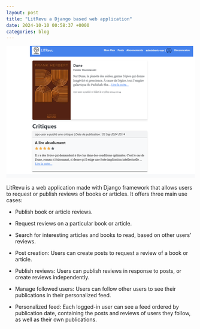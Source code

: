 ```yaml
---
layout: post
title: "LitRevu a Django based web application"
date: 2024-10-10 00:58:37 +0000
categories: blog
---
```


![litrevu picture](/_site/media/litRevu_2.png)

LitRevu is a web application made with Django framework that allows users to request or publish reviews of books or articles. It offers three main use cases: 
- Publish book or article reviews. 
- Request reviews on a particular book or article. 
- Search for interesting articles and books to read, based on other users' reviews.

- Post creation: Users can create posts to request a review of a book or article. 
- Publish reviews: Users can publish reviews in response to posts, or create reviews independently. 
- Manage followed users: Users can follow other users to see their publications in their personalized feed. 
- Personalized feed: Each logged-in user can see a feed ordered by publication date, containing the posts and reviews of users they follow, as well as their own publications.





